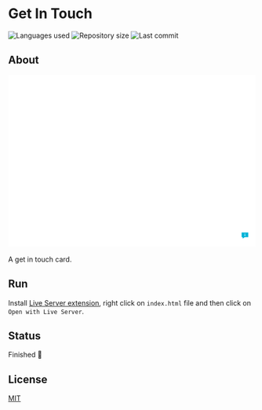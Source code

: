 # Get In Touch

![Languages used](https://img.shields.io/github/languages/count/isadfrn/get-in-touch?style=flat-square)
![Repository size](https://img.shields.io/github/repo-size/isadfrn/get-in-touch?style=flat-square)
![Last commit](https://img.shields.io/github/last-commit/isadfrn/get-in-touch?style=flat-square)

## About

![](assets/image/demo.gif)

A get in touch card.

## Run

Install [Live Server extension](https://marketplace.visualstudio.com/items?itemName=ritwickdey.LiveServer), right click on `index.html` file and then click on `Open with Live Server`.

## Status

Finished 🛑

## License

[MIT](/LICENSE)

